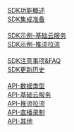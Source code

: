 &nbsp;&nbsp;&nbsp;&nbsp;&nbsp;&nbsp;&nbsp;[SDK功能概述](public-doc/SDK-C/c_guide_function.md)<br />
&nbsp;&nbsp;&nbsp;&nbsp;&nbsp;&nbsp;&nbsp;[SDK集成准备](public-doc/SDK-C/c_guide_ready.md)<br />
<br />
&nbsp;&nbsp;&nbsp;&nbsp;&nbsp;&nbsp;&nbsp;[SDK示例-基础云服务](public-doc/SDK-C/c_guide_cloudservice.md)<br />
&nbsp;&nbsp;&nbsp;&nbsp;&nbsp;&nbsp;&nbsp;[SDK示例-推流拉流](public-doc/SDK-C/c_guide_livestream.md)<br />
<br />
&nbsp;&nbsp;&nbsp;&nbsp;&nbsp;&nbsp;&nbsp;[SDK注意事项&FAQ](public-doc/SDK-C/c_guide_notefaq.md)<br />
&nbsp;&nbsp;&nbsp;&nbsp;&nbsp;&nbsp;&nbsp;[SDK更新历史](public-doc/SDK-C/c_guide_updatelog.md)<br />
<br />
&nbsp;&nbsp;&nbsp;&nbsp;&nbsp;&nbsp;&nbsp;[API-数据类型](public-doc/SDK-C/c_api_datatype.md)<br />
&nbsp;&nbsp;&nbsp;&nbsp;&nbsp;&nbsp;&nbsp;[API-基础云服务](public-doc/SDK-C/c_api_cloudservice.md)<br />
&nbsp;&nbsp;&nbsp;&nbsp;&nbsp;&nbsp;&nbsp;[API-推流拉流](public-doc/SDK-C/c_api_livestream.md)<br />
&nbsp;&nbsp;&nbsp;&nbsp;&nbsp;&nbsp;&nbsp;[API-直播录制](http://doc.topvdn.com/api/index.html#!public-doc/SDK-C/c_api_livestream.md#2_%E6%94%AF%E6%8C%81%E7%9B%B4%E6%92%AD%E5%BD%95%E5%88%B6)<br />
&nbsp;&nbsp;&nbsp;&nbsp;&nbsp;&nbsp;&nbsp;[API-其他](public-doc/SDK-C/c_api_others.md)<br />
